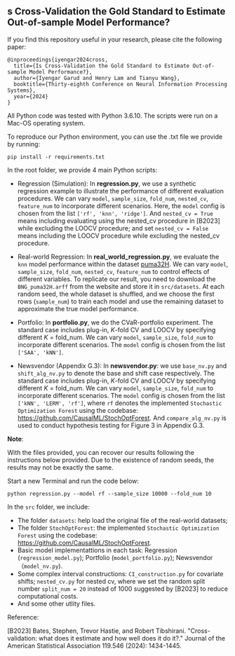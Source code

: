## s Cross-Validation the Gold Standard to Estimate Out-of-sample Model Performance?

If you find this repository useful in your research, please cite the following paper:

```
@inproceedings{iyengar2024cross,
  title={Is Cross-Validation the Gold Standard to Estimate Out-of-sample Model Performance?},
  author={Iyengar Garud and Henry Lam and Tianyu Wang},
  booktitle={Thirty-eighth Conference on Neural Information Processing Systems},
  year={2024}
}
```

All Python code was tested with Python 3.6.10. The scripts were run on a Mac-OS operating system.

To reproduce our Python environment, you can use the .txt file we provide by running:
```
pip install -r requirements.txt
```


In the root folder, we provide 4 main Python scripts:

- Regression (Simulation): In **regression.py**, we use a synthetic regression example to illustrate the performance of different evaluation procedures. We can vary ``model``, ``sample_size``, ``fold_num``, ``nested_cv``, ``feature_num`` to incorporate different scenarios. Here, the ``model`` config is chosen from the list ``['rf', 'knn', 'ridge']``. And ``nested_cv = True`` means including  evaluating using the nested_cv procedure in [B2023] while excluding the LOOCV procedure; and set ``nested_cv = False`` means including the LOOCV procedure while excluding the nested_cv procedure.

- Real-world Regression: In **real_world_regression.py**, we evaluate the `knn` model performance within the dataset [puma32H](https://www.openml.org/d/1210). We can vary ``model``, ``sample_size``, ``fold_num``, ``nested_cv``, ``feature_num`` to control effects of different variables. To replicate our result, you need to download the ``BNG_puma32H.arff`` from the website and store it in ``src/datasets``. At each random seed, the whole dataset is shuffled, and we choose the first rows (``sample_num``) to train each model and use the remaining dataset to approximate the true model performance.

- Portfolio: In **portfolio.py**, we do the CVaR-portfolio experiment. The standard case includes plug-in, $K$-fold CV and LOOCV by specifying different $K$ = fold_num. We can vary ``model``, ``sample_size``, ``fold_num`` to incorporate different scenarios. The ``model`` config is chosen from the list ``['SAA', 'kNN']``.

- Newsvendor (Appendix G.3): In **newsvendor.py**: we use ``base_nv.py`` and ``shift_alg_nv.py`` to denote the base and shift case respectively. The standard case includes plug-in, $K$-fold CV and LOOCV by specifying different $K$ = fold_num.  We can vary ``model``, ``sample_size``, ``fold_num`` to incorporate different scenarios. The ``model`` config is chosen from the list ``['kNN', 'LERM', 'rf']``, where ``rf`` denotes the implemented ``Stochastic Optimization Forest`` using the codebase: https://github.com/CausalML/StochOptForest. And ``compare_alg_nv.py`` is used to conduct hypothesis testing for Figure 3 in Appendix G.3.



**Note**: 

With the files provided, you can recover our results following the instructions below provided. Due to the existence of random seeds, the results may not be exactly the same.

Start a new Terminal and run the code below:

```
python regression.py --model rf --sample_size 10000 --fold_num 10
```

In the ``src`` folder, we include: 
- The folder ``datasets``: help load the original file of the real-world datasets;
- The folder ``StochOptForest``: the implemented ``Stochastic Optimization Forest`` using the codebase:
https://github.com/CausalML/StochOptForest.
- Basic model implementattions in each task: Regression (``regression_model.py``); Portfolio (``model_portfolio.py``); Newsvendor（``model_nv.py``).
- Some complex interval constructions: ``CI_construction.py`` for covariate shifts; ``nested_cv.py`` for nested cv, where we set the random split number ``split_num = 20`` instead of 1000 suggested by [B2023] to reduce computational costs.
- And some other utlity files.

Reference:

[B2023] Bates, Stephen, Trevor Hastie, and Robert Tibshirani. "Cross-validation: what does it estimate and how well does it do it?." Journal of the American Statistical Association 119.546 (2024): 1434-1445.
